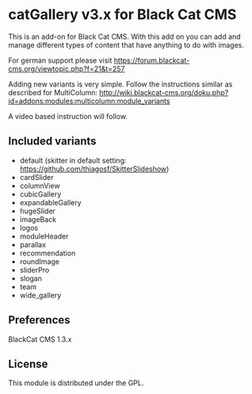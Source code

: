 catGallery v3.x for Black Cat CMS
===============================

This is an add-on for Black Cat CMS.
With this add on you can add and manage different types of content that have anything to do with images.

For german support please visit https://forum.blackcat-cms.org/viewtopic.php?f=21&t=257

Adding new variants is very simple. Follow the instructions similar as described for MultiColumn:
http://wiki.blackcat-cms.org/doku.php?id=addons:modules:multicolumn:module_variants

A video based instruction will follow.

## Included variants
- default (skitter in default setting: https://github.com/thiagosf/SkitterSlideshow)
- cardSlider
- columnView
- cubicGallery
- expandableGallery
- hugeSlider
- imageBack
- logos
- moduleHeader
- parallax
- recommendation
- roundImage
- sliderPro
- slogan
- team
- wide_gallery

## Preferences
BlackCat CMS 1.3.x

## License
This module is distributed under the GPL.
